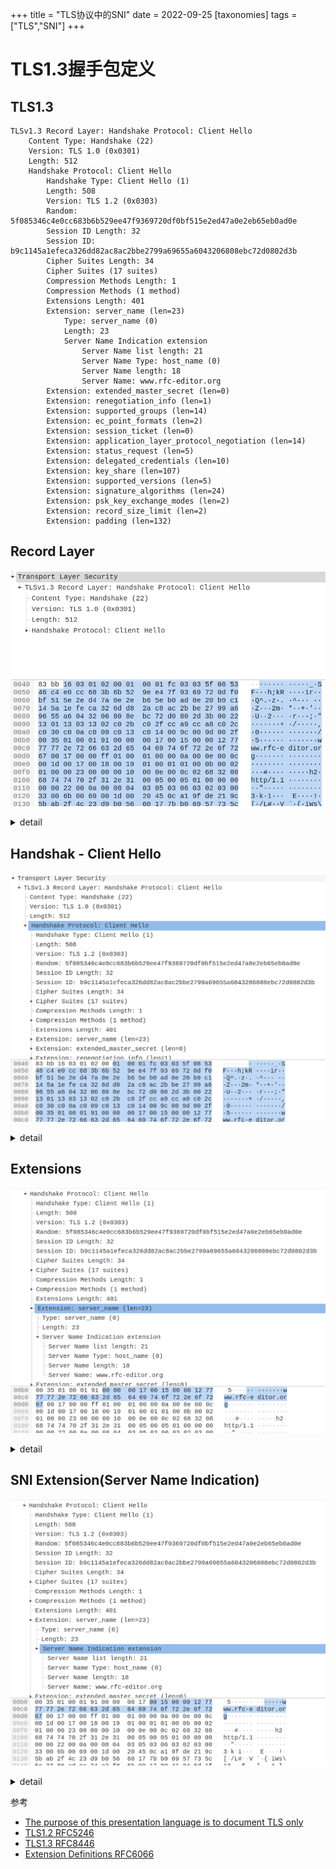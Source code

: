 +++
title = "TLS协议中的SNI"
date = 2022-09-25
[taxonomies]
tags = ["TLS","SNI"]
+++

# TLS1.3握手包定义

<!-- more -->
## TLS1.3

```
TLSv1.3 Record Layer: Handshake Protocol: Client Hello
    Content Type: Handshake (22)
    Version: TLS 1.0 (0x0301)
    Length: 512
    Handshake Protocol: Client Hello
        Handshake Type: Client Hello (1)
        Length: 508
        Version: TLS 1.2 (0x0303)
        Random: 5f085346c4e0cc683b6b529ee47f9369720df0bf515e2ed47a0e2eb65eb0ad0e
        Session ID Length: 32
        Session ID: b9c1145a1efeca326dd82ac8ac2bbe2799a69655a6043206808ebc72d0802d3b
        Cipher Suites Length: 34
        Cipher Suites (17 suites)
        Compression Methods Length: 1
        Compression Methods (1 method)
        Extensions Length: 401
        Extension: server_name (len=23)
            Type: server_name (0)
            Length: 23
            Server Name Indication extension
                Server Name list length: 21
                Server Name Type: host_name (0)
                Server Name length: 18
                Server Name: www.rfc-editor.org
        Extension: extended_master_secret (len=0)
        Extension: renegotiation_info (len=1)
        Extension: supported_groups (len=14)
        Extension: ec_point_formats (len=2)
        Extension: session_ticket (len=0)
        Extension: application_layer_protocol_negotiation (len=14)
        Extension: status_request (len=5)
        Extension: delegated_credentials (len=10)
        Extension: key_share (len=107)
        Extension: supported_versions (len=5)
        Extension: signature_algorithms (len=24)
        Extension: psk_key_exchange_modes (len=2)
        Extension: record_size_limit (len=2)
        Extension: padding (len=132)
```

## Record Layer

![record](../image/tls/record.png)

<details>
<summary>detail</summary>

```
enum {
    invalid(0),
    change_cipher_spec(20),
    alert(21),
    handshake(22),
    application_data(23),
    (255)
} ContentType;

struct {
    ContentType type;
    ProtocolVersion legacy_record_version;
    uint16 length;
    opaque fragment[TLSPlaintext.length];
} TLSPlaintext;
```

</details>

## Handshak - Client Hello

![client_hello](../image/tls/client_hello.png)

<details>
<summary>detail</summary>

```
enum {
    client_hello(1),
    server_hello(2),
    new_session_ticket(4),
    end_of_early_data(5),
    encrypted_extensions(8),
    certificate(11),
    certificate_request(13),
    certificate_verify(15),
    finished(20),
    key_update(24),
    message_hash(254),
    (255)
} HandshakeType;

struct {
    HandshakeType msg_type;    /* handshake type */
    uint24 length;             /* remaining bytes in message */
    select (Handshake.msg_type) {
        case client_hello:          ClientHello;
        case server_hello:          ServerHello;
        case end_of_early_data:     EndOfEarlyData;
        case encrypted_extensions:  EncryptedExtensions;
        case certificate_request:   CertificateRequest;
        case certificate:           Certificate;
        case certificate_verify:    CertificateVerify;
        case finished:              Finished;
        case new_session_ticket:    NewSessionTicket;
        case key_update:            KeyUpdate;
    };
} Handshake;
```

```
uint16 ProtocolVersion;
opaque Random[32];

uint8 CipherSuite[2];    /* Cryptographic suite selector */

struct {
    ProtocolVersion legacy_version = 0x0303;    /* TLS v1.2 */
    Random random;
    opaque legacy_session_id<0..32>;
    CipherSuite cipher_suites<2..2^16-2>;
    opaque legacy_compression_methods<1..2^8-1>;
    Extension extensions<8..2^16-1>;
} ClientHello;
```

</details>

## Extensions

![ext](../image/tls/ext.png)

<details>
<summary>detail</summary>

```
struct {
    ExtensionType extension_type;
    opaque extension_data<0..2^16-1>;
} Extension;

enum {
    server_name(0),                             /* RFC 6066 */
    max_fragment_length(1),                     /* RFC 6066 */
    status_request(5),                          /* RFC 6066 */
    supported_groups(10),                       /* RFC 8422, 7919 */
    signature_algorithms(13),                   /* RFC 8446 */
    use_srtp(14),                               /* RFC 5764 */
    heartbeat(15),                              /* RFC 6520 */
    application_layer_protocol_negotiation(16), /* RFC 7301 */
    signed_certificate_timestamp(18),           /* RFC 6962 */
    client_certificate_type(19),                /* RFC 7250 */
    server_certificate_type(20),                /* RFC 7250 */
    padding(21),                                /* RFC 7685 */
    pre_shared_key(41),                         /* RFC 8446 */
    early_data(42),                             /* RFC 8446 */
    supported_versions(43),                     /* RFC 8446 */
    cookie(44),                                 /* RFC 8446 */
    psk_key_exchange_modes(45),                 /* RFC 8446 */
    certificate_authorities(47),                /* RFC 8446 */
    oid_filters(48),                            /* RFC 8446 */
    post_handshake_auth(49),                    /* RFC 8446 */
    signature_algorithms_cert(50),              /* RFC 8446 */
    key_share(51),                              /* RFC 8446 */
    (65535)
} ExtensionType;
```

</details>

## SNI Extension(Server Name Indication)

![SNI](../image/tls/sni.png)

<details>
<summary>detail</summary>

```
struct {
    NameType name_type;
    select (name_type) {
        case host_name: HostName;
    } name;
} ServerName;

enum {
    host_name(0), (255)
} NameType;

opaque HostName<1..2^16-1>;

struct {
    ServerName server_name_list<1..2^16-1>
} ServerNameList;
```

The ServerNameList MUST NOT contain more than one name of the same name_type.
</details>

参考
- [The purpose of this presentation language is to document TLS only](https://www.rfc-editor.org/rfc/rfc5246#section-4)
- [TLS1.2 RFC5246](https://www.rfc-editor.org/rfc/rfc5246)
- [TLS1.3 RFC8446](https://www.rfc-editor.org/rfc/rfc8446)
- [Extension Definitions RFC6066](https://www.rfc-editor.org/rfc/rfc6066)
